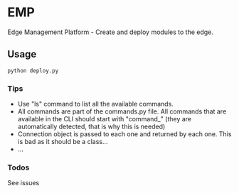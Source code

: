 # EMP

Edge Management Platform - Create and deploy modules to the edge.

## Usage

```Shell
python deploy.py
```

### Tips
- Use "ls" command to list all the available commands.
- All commands are part of the commands.py file. All commands that are available in the CLI should start with "command_" (they are automatically detected, that is why this is needed)
- Connection object is passed to each one and returned by each one. This is bad as it should be a class...
- ...

### Todos

See issues